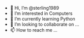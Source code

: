 - 👋 Hi, I’m @sterling1989
- 👀 I’m interested in Computers
- 🌱 I’m currently learning Python
- 💞️ I’m looking to collaborate on ...
- 📫 How to reach me ...

<!---
sterling1989/sterling1989 is a ✨ special ✨ repository because its `README.md` (this file) appears on your GitHub profile.
You can click the Preview link to take a look at your changes.
--->
